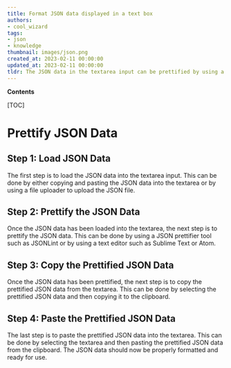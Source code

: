 ```yaml
---
title: Format JSON data displayed in a text box
authors:
- cool_wizard
tags:
- json
- knowledge
thumbnail: images/json.png
created_at: 2023-02-11 00:00:00
updated_at: 2023-02-11 00:00:00
tldr: The JSON data in the textarea input can be prettified by using a JSON formatting tool.
---
```


**Contents**

[TOC]

# Prettify JSON Data

## Step 1: Load JSON Data

The first step is to load the JSON data into the textarea input. This can be done by either copying and pasting the JSON data into the textarea or by using a file uploader to upload the JSON file.

## Step 2: Prettify the JSON Data

Once the JSON data has been loaded into the textarea, the next step is to prettify the JSON data. This can be done by using a JSON prettifier tool such as JSONLint or by using a text editor such as Sublime Text or Atom.

## Step 3: Copy the Prettified JSON Data

Once the JSON data has been prettified, the next step is to copy the prettified JSON data from the textarea. This can be done by selecting the prettified JSON data and then copying it to the clipboard.

## Step 4: Paste the Prettified JSON Data

The last step is to paste the prettified JSON data into the textarea. This can be done by selecting the textarea and then pasting the prettified JSON data from the clipboard. The JSON data should now be properly formatted and ready for use.
